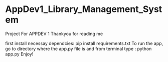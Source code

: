 # AppDev1_Library_Management_System
Project For APPDEV 1
Thankyou for reading me

first install necessay dependcies: pip install requirements.txt 
To run the app, go to directory where the app.py file is and from terminal type : python app.py
Enjoy!
